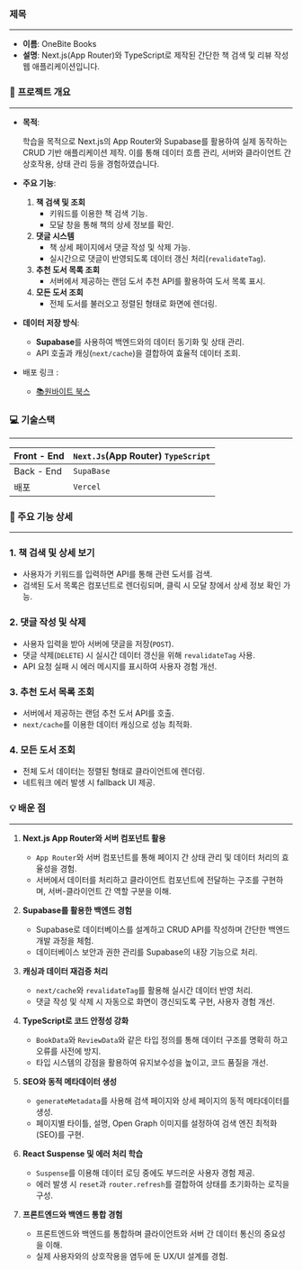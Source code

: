 ### 제목

---

- **이름**: OneBite Books
- **설명**: Next.js(App Router)와 TypeScript로 제작된 간단한 책 검색 및 리뷰 작성 웹 애플리케이션입니다.

### 📝 **프로젝트 개요**

---

- **목적**:
    
    학습을 목적으로 Next.js의 App Router와 Supabase를 활용하여 실제 동작하는 CRUD 기반 애플리케이션 제작. 이를 통해 데이터 흐름 관리, 서버와 클라이언트 간 상호작용, 상태 관리 등을 경험하였습니다.
    
- **주요 기능**:
    1. **책 검색 및 조회**
        - 키워드를 이용한 책 검색 기능.
        - 모달 창을 통해 책의 상세 정보를 확인.
    2. **댓글 시스템**
        - 책 상세 페이지에서 댓글 작성 및 삭제 가능.
        - 실시간으로 댓글이 반영되도록 데이터 갱신 처리(`revalidateTag`).
    3. **추천 도서 목록 조회**
        - 서버에서 제공하는 랜덤 도서 추천 API를 활용하여 도서 목록 표시.
    4. **모든 도서 조회**
        - 전체 도서를 불러오고 정렬된 형태로 화면에 렌더링.
- **데이터 저장 방식**:
    - **Supabase**를 사용하여 백엔드와의 데이터 동기화 및 상태 관리.
    - API 호출과 캐싱(`next/cache`)을 결합하여 효율적 데이터 조회.
- 배포 링크 :
    - [📚원바이트 북스](https://onebite-books-app-sand.vercel.app/)


### 💻 기술스택

---

| Front - End | `Next.Js`(App Router)  `TypeScript` |
| --- | --- |
| Back - End | `SupaBase` |
| 배포 | `Vercel` |

### **🚀 주요 기능 상세**

---

### 1. **책 검색 및 상세 보기**

- 사용자가 키워드를 입력하면 API를 통해 관련 도서를 검색.
- 검색된 도서 목록은 컴포넌트로 렌더링되며, 클릭 시 모달 창에서 상세 정보 확인 가능.

### 2. **댓글 작성 및 삭제**

- 사용자 입력을 받아 서버에 댓글을 저장(`POST`).
- 댓글 삭제(`DELETE`) 시 실시간 데이터 갱신을 위해 `revalidateTag` 사용.
- API 요청 실패 시 에러 메시지를 표시하여 사용자 경험 개선.

### 3. **추천 도서 목록 조회**

- 서버에서 제공하는 랜덤 추천 도서 API를 호출.
- `next/cache`를 이용한 데이터 캐싱으로 성능 최적화.

### 4. **모든 도서 조회**

- 전체 도서 데이터는 정렬된 형태로 클라이언트에 렌더링.
- 네트워크 에러 발생 시 fallback UI 제공.

### **💡  배운 점**

---

1. **Next.js App Router와 서버 컴포넌트 활용**
    - `App Router`와 서버 컴포넌트를 통해 페이지 간 상태 관리 및 데이터 처리의 효율성을 경험.
    - 서버에서 데이터를 처리하고 클라이언트 컴포넌트에 전달하는 구조를 구현하며, 서버-클라이언트 간 역할 구분을 이해.
    
2. **Supabase를 활용한 백엔드 경험**
    - Supabase로 데이터베이스를 설계하고 CRUD API를 작성하며 간단한 백엔드 개발 과정을 체험.
    - 데이터베이스 보안과 권한 관리를 Supabase의 내장 기능으로 처리.
    
3. **캐싱과 데이터 재검증 처리**
    - `next/cache`와 `revalidateTag`를 활용해 실시간 데이터 반영 처리.
    - 댓글 작성 및 삭제 시 자동으로 화면이 갱신되도록 구현, 사용자 경험 개선.
    
4. **TypeScript로 코드 안정성 강화**
    - `BookData`와 `ReviewData`와 같은 타입 정의를 통해 데이터 구조를 명확히 하고 오류를 사전에 방지.
    - 타입 시스템의 강점을 활용하여 유지보수성을 높이고, 코드 품질을 개선.
    
5. **SEO와 동적 메타데이터 생성**
    - `generateMetadata`를 사용해 검색 페이지와 상세 페이지의 동적 메타데이터를 생성.
    - 페이지별 타이틀, 설명, Open Graph 이미지를 설정하여 검색 엔진 최적화(SEO)를 구현.
    
6. **React Suspense 및 에러 처리 학습**
    - `Suspense`를 이용해 데이터 로딩 중에도 부드러운 사용자 경험 제공.
    - 에러 발생 시 `reset`과 `router.refresh`를 결합하여 상태를 초기화하는 로직을 구성.
    
7. **프론트엔드와 백엔드 통합 경험**
    - 프론트엔드와 백엔드를 통합하며 클라이언트와 서버 간 데이터 통신의 중요성을 이해.
    - 실제 사용자와의 상호작용을 염두에 둔 UX/UI 설계를 경험.
